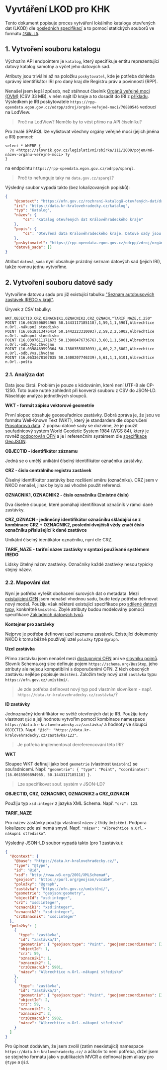 # Vyvtáření LKOD pro KHK

Tento dokument popisuje proces vytváření lokálního katalogu otevřených dat (LKOD) dle [posledních specifikací](https://ofn.gov.cz/rozhran%C3%AD-katalog%C5%AF-otev%C5%99en%C3%BDch-dat/draft/#dcat-ap-dokumenty-katalog) a to pomocí statických souborů ve formátu [`JSON-LD`](https://ofn.gov.cz/propojen%C3%A1-data/draft/#serializace-JSON-LD). 



## 1. Vytvoření souboru katalogu

Výchozím API endpointem je `katalog`, který specifikuje entitu reprezentující datový katalog samotný a výčet jeho datových sad.

Atributy jsou triviální až na položku `poskytovatel`, kde je potřeba dohleda správný identifikátor IRI pro daný kraj dle Registru práv a povinností (RPP). 

Nenašel jsem lepší způsob, než stáhnout číselník [Orgánů veřejné moci (OVM)](https://data.gov.cz/zdroj/datov%C3%A9-sady/MV/706529437/44a9d6abacd4d0e83a0694e74d028f51) (CSV 33 MB), v něm najít ID kraje a to dosadit do IRI z [příkladu](https://ofn.gov.cz/rozhran%C3%AD-katalog%C5%AF-otev%C5%99en%C3%BDch-dat/draft/#example-3-vzorovy-soubor-katalogu-se-tremi-datovymi-sadami-ve-formatu-json-ld). Výsledkem je IRI poskytovatele `https://rpp-opendata.egon.gov.cz/odrpp/zdroj/orgán-veřejné-moci/70889546` vedoucí na LodView.

> Proč na LodView? Nemělo by to vést přímo na API číselníku?

Pro znalé SPARQL lze vylistovat všechny orgány veřejné moci (jejich jména a IRI) pomocí:

  ```
  select * WHERE {
    ?x <https://slovník.gov.cz/legislativní/sbírka/111/2009/pojem/má-název-orgánu-veřejné-moci> ?y
  }
  ```

na endpointu `https://rpp-opendata.egon.gov.cz/odrpp/sparql`.

> Proč to nefunguje taky na `data.gov.cz/sparql`?

Výsledný soubor vypadá takto (bez lokalizovaných popisků):

```json
{
    "@context": "https://ofn.gov.cz/rozhraní-katalogů-otevřených-dat/draft/kontexty/rozhraní-katalogů-otevřených-dat.jsonld",
    "iri": "https://data.kr-kralovehradecky.cz/katalog",
    "typ": "Katalog",
    "název": {
        "cs": "Katalog otevřených dat Královéhradeckého kraje"
    },
    "popis": {
        "cs": "Otevřená data Kralovéhradeckého kraje. Datové sady jsou ve strojově čitelných formátech, volně přístupné k libovolným (legálním) účelům využití, bez licenčních omezení."
    },
    "poskytovatel": "https://rpp-opendata.egon.gov.cz/odrpp/zdroj/orgán-veřejné-moci/70889546",
    "datová_sada": []
}
```

Atribut `datová_sada` nyní obsahuje prázdný seznam datových sad (jejich IRI), takže rovnou jednu vytvoříme.




## 2. Vytvoření souboru datové sady

Vytvoříme datovou sadu pro již existující tabulku ["Seznam autobusových zastávek IREDO v kraji"](http://www.kr-kralovehradecky.cz/cz/kraj-volene-organy/sklad/opendata/doprava/doprava-113947/). 

Úryvek z CSV tabulky:

```csv
WKT,OBJECTID,CRZ,OZNACNIK1,OZNACNIK2,CRZ_OZNACN,"TARIF_NAZE,C,250"
POINT (16.0615506894965 50.1443117185118),1,59,1,1,5901,Albrechtice n.Orl.-nákupní støedisko
POINT (16.0618313476414 50.1442223310093),2,59,2,2,5902,Albrechtice n.Orl.-nákupní støedisko
POINT (16.0397611171673 50.1380047673676),3,60,1,1,6001,Albrechtice n.Orl.-odb.Vys.Chvojno
POINT (16.0398469599364 50.1380355883093),4,60,2,2,6002,Albrechtice n.Orl.-odb.Vys.Chvojno
POINT (16.0633678107035 50.1400207746239),5,61,1,1,6101,Albrechtice n.Orl.-pošta
```

### 2.1. Analýza dat

Data jsou čistá. Problém je pouze s kódováním, které není UTF-8 ale CP-1250. Toto bude nutné zohlednit při konverzi souboru z CSV do JSON-LD. Náselduje analýza jednotlivých sloupců.

**WKT - formát zápisu vektorové geometrie**

První slopec obsahuje geosouřadnice zastávky. Dobrá zpráva je, že jsou ve formátu Well-Known Text (WKT), který je standardem dle doporučení [Prosotorová data](https://ofn.gov.cz/prostorov%C3%A1-data/2019-08-22/#standardy-wkt). Z popisu datové sady se dozvíme, že je použit souřadnicový systém World Geodetic System 1984 (WGS 84), který je rovněž [podporován OFN](https://ofn.gov.cz/prostorov%C3%A1-data/2019-08-22/#sou%C5%99adnicov%C3%A9-referen%C4%8Dn%C3%AD-syst%C3%A9my-wgs84) a je i referenčním systémem dle [specifikace GeoJSON](https://tools.ietf.org/html/rfc7946#section-4).

**OBJECTID - identifikátor záznamu**

Jedná se o umělý unikátní číselný identifikátor označníku zastávky.

**CRZ - číslo centrálního registru zastávek**

Číselný identifikátor zastávky bez rozlišení směru (označníku). CRZ jsem v NKOD nenašel, jinak by bylo asi vhodné použít referenci.

**OZNACNIK1, OZNACNIK2 - číslo označníku (2místné číslo)**

Dva číselné sloupce, které pomáhají identifikovat označník v rámci dané zastávky.

**CRZ_OZNACN - jedinečný identifikátor označníku skládající se z kombinace CRZ + OZNACNIK2, poslední dvojčíslí vždy značí číslo označníku příslušející k dané zastávce**

Unikátní číselný identikátor označníku, nyní dle CRZ.

**TARIF_NAZE - tarifní název zastávky v syntaxi používané systémem IREDO**

Lidsky čitelný název zastávky. Označníky každé zastávky nesou typicky stejný název.

### 2.2. Mapování dat

Nyní je potřeba vyřešit obohacení surových dat o metadata. Mezi [existujícimi OFN](https://opendata.gov.cz/otev%C5%99en%C3%A9-form%C3%A1ln%C3%AD-normy:start#ofn_pro_konkr%C3%A9tn%C3%AD_datov%C3%A9_sady) jsem nenašel vhodnou sadu, bude tedy potřeba definovat nový model. Použiju však některé existujicí specifikace pro [sdílené datové typy](https://opendata.gov.cz/otev%C5%99en%C3%A9-form%C3%A1ln%C3%AD-normy:start#specifikace_pro_nej%C4%8Dast%C4%9Bji_se_vyskytuj%C3%ADc%C3%AD_%C4%8D%C3%A1sti_dat), konkrétně `Umístění`. Zbylé atributy budou modelovány pomocí specifikace [Základních datových typů](https://ofn.gov.cz/základní-datové-typy/draft/).
 
**Kontejner pro zastávky**

Nejprve je potřeba definovat uzel seznamu zastávek. Existující dokumenty NKOD k tomu běžně používají uzel `položky` typu `@graph`.

**Uzel zastávka**

Přimo zástávku jsem nenašel mezi [dostupnými OFN](https://opendata.gov.cz/otev%C5%99en%C3%A9-form%C3%A1ln%C3%AD-normy:start#ofn_pro_konkr%C3%A9tn%C3%AD_datov%C3%A9_sady) ani ve [slovníku pojmů](https://slovnik.gov.cz/prohlížeč). Slovník Schema.org sice definuje pojem `https://schema.org/BusStop`, jeho atributy ale nejsou kompatibilní s doporučeními OFN. Z těch obecných zastávku nejlépe popisuje `Umístění`. Založím tedy nový uzel `zastávka` typu `https://ofn.gov.cz/umístění/`.

> Je zde potřeba definovat nový typ pod vlastním slovníkem - např. `https://data.kr-kralovehradecky.cz/zastávka/`?

**ID zastávky**

Jednoznačný identifikátor ve světě otevřených dat je IRI. Použiju tedy vlastnost `@id` a její hodnotu vytvořím pomocí kombinace namespace `https://data.kr-kralovehradecky.cz/zastávka/` a hodnoty ve sloupci `OBJECTID`. Např. `"@id": "https://data.kr-kralovehradecky.cz/zastávka/123"`.

> Je potřeba implementovat dereferencování této IRI?  

**WKT**

Sloupec WKT definuji jako bod `geometrie` (vlastnost `Umístění`) se souřadnicemi. Např. `"geometrie": { "type": "Point", "coordinates": [16.0615506894965, 50.1443117185118] }`.

>  Lze specifikovat souř. systém v JSON-LD?

**OBJECTID, CRZ, OZNACNIK1, OZNACNIK2 a CRZ_OZNACN**

Použiju typ `xsd:integer` z jazyka XML Schema. Např. `"crz": 123`.

**TARIF_NAZE**

Pro název zastávky použiju vlastnost `název` z třídy `Umístění`. Podpora lokalizace zde asi nemá smysl. Např. `"název": "Albrechtice n.Orl.-nákupní středisko"`. 

Výsledný JSON-LD soubor vypadá takto (pro 1 zastávku):

```json
{
  "@context": {
    "@base": "https://data.kr-kralovehradecky.cz/",
    "type": "@type",
    "id": "@id",
    "xsd": "http://www.w3.org/2001/XMLSchema#",
    "geojson": "https://purl.org/geojson/vocab#",
    "položky": "@graph",
    "zastávka": "https://ofn.gov.cz/umístění/",
    "geometrie": "geojson:geometry",
    "objectId": "xsd:integer",
    "crz": "xsd:integer",
    "oznacnik1": "xsd:integer",
    "oznacnik2": "xsd:integer",
    "crzOznacnik": "xsd:integer"
  },
  "položky": [
    {
      "type": "zastávka",
      "id": "zastávka/1",
      "geometrie": { "geojson:type": "Point", "geojson:coordinates": [16.0615506894965, 50.1443117185118] },
      "objectId": 1,
      "crz": 59,
      "oznacnik1": 1,
      "oznacnik2": 1,
      "crzOznacnik": 5901,
      "název": "Albrechtice n.Orl.-nákupní středisko"
    },
    {
      "type": "zastávka",
      "id": "zastávka/2",
      "geometrie": { "geojson:type": "Point", "geojson:coordinates": [16.0618313476414, 50.1442223310093] },
      "objectId": 2,
      "crz": 59,
      "oznacnik1": 2,
      "oznacnik2": 2,
      "crzOznacnik": 5902,
      "název": "Albrechtice n.Orl.-nákupní středisko"
    }
  ]
}
```

Pro úplnost dodávám, že jsem zvolil (zatím neexistující) namespace `https://data.kr-kralovehradecky.cz/` a ačkoliv to není potřeba, držel jsem se stejného formátu jako v publikacích MVCR a definoval jsem aliasy pro `@type` a `@id`.    
